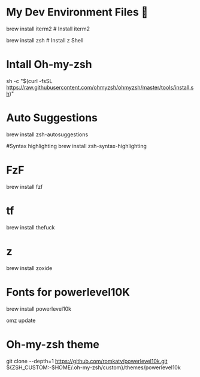 # My Dev Environment Files 🚀
brew install iterm2 # Install iterm2

brew install zsh    # Install z Shell

# Intall Oh-my-zsh
sh -c "$(curl -fsSL https://raw.githubusercontent.com/ohmyzsh/ohmyzsh/master/tools/install.sh)"

# Auto Suggestions
brew install zsh-autosuggestions

#Syntax highlighting
brew install zsh-syntax-highlighting

# FzF
brew install fzf

# tf
brew install thefuck

# z
brew install zoxide

# Fonts for powerlevel10K
brew install powerlevel10k

omz update

# Oh-my-zsh theme
git clone --depth=1 https://github.com/romkatv/powerlevel10k.git ${ZSH_CUSTOM:-$HOME/.oh-my-zsh/custom}/themes/powerlevel10k

#
